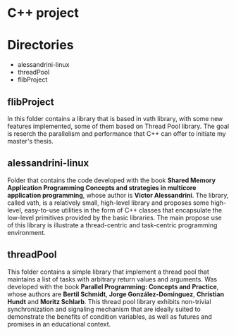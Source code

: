 # C++ project

# Directories
- alessandrini-linux
- threadPool
- flibProject

## flibProject
In this folder contains a library that is based in vath library, with some new features implemented, some of them based on Thread Pool library. The goal is reserch the parallelism and performance that C++ can offer to initiate my master's thesis.

## alessandrini-linux
Folder that contains the code developed with the book **Shared Memory Application Programming Concepts and strategies in multicore application programming**, whose author is **Victor Alessandrini**. The library, called vath, is a relatively small, high-level library and proposes some high-level, easy-to-use utilities in the form of C++ classes that encapsulate the low-level primitives provided by the basic libraries. The main propose use of this library is illustrate a thread-centric and task-centric programming environment.


## threadPool
This folder contains a simple library that implement a thread pool that maintains a list of tasks with arbitrary return values and arguments. Was developed with the book **Parallel Programming: Concepts and Practice**, whose authors are **Bertil Schmidt**, **Jorge González-Domínguez**, **Christian Hundt** and **Moritz Schlarb**. This thread pool library exhibits non-trivial synchronization and signaling mechanism that are ideally suited to
demonstrate the benefits of condition variables, as well as futures and promises in an educational context.
